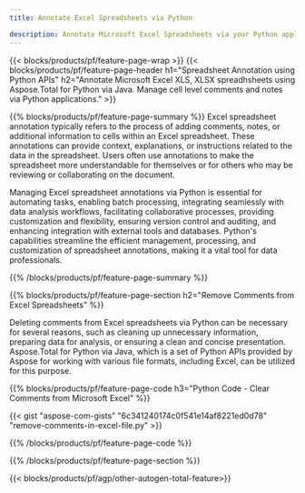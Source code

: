 ```yaml
---
title: Annotate Excel Spreadsheets via Python 

description: Annotate Microsoft Excel Spreadsheets via your Python application. Clear Annotation with ease.
---
```


{{< blocks/products/pf/feature-page-wrap >}}
{{< blocks/products/pf/feature-page-header h1="Spreadsheet Annotation using Python APIs" h2="Annotate Microsoft Excel XLS, XLSX spreadhsheets using Aspose.Total for Python via Java. Manage cell level comments and notes via Python applications." >}}

{{% blocks/products/pf/feature-page-summary %}}
Excel spreadsheet annotation typically refers to the process of adding comments, notes, or additional information to cells within an Excel spreadsheet. These annotations can provide context, explanations, or instructions related to the data in the spreadsheet. Users often use annotations to make the spreadsheet more understandable for themselves or for others who may be reviewing or collaborating on the document.<br />

Managing Excel spreadsheet annotations via Python is essential for automating tasks, enabling batch processing, integrating seamlessly with data analysis workflows, facilitating collaborative processes, providing customization and flexibility, ensuring version control and auditing, and enhancing integration with external tools and databases. Python's capabilities streamline the efficient management, processing, and customization of spreadsheet annotations, making it a vital tool for data professionals.

{{% /blocks/products/pf/feature-page-summary  %}}

{{% blocks/products/pf/feature-page-section  h2="Remove Comments from Excel Spreadsheets" %}}

Deleting comments from Excel spreadsheets via Python can be necessary for several reasons, such as cleaning up unnecessary information, preparing data for analysis, or ensuring a clean and concise presentation. Aspose.Total for Python via Java, which is a set of Python APIs provided by Aspose for working with various file formats, including Excel, can be utilized for this purpose.

{{% blocks/products/pf/feature-page-code h3="Python Code - Clear Comments from Microsoft Excel" %}}

{{< gist "aspose-com-gists" "6c341240174c0f541e14af8221ed0d78" "remove-comments-in-excel-file.py" >}}

{{% /blocks/products/pf/feature-page-code  %}}

{{% /blocks/products/pf/feature-page-section %}}

{{< blocks/products/pf/agp/other-autogen-total-feature>}}